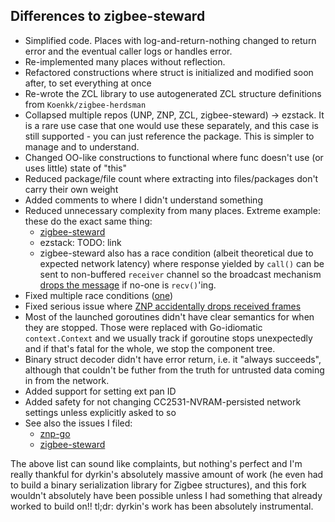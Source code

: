 Differences to zigbee-steward
-----------------------------

- Simplified code. Places with log-and-return-nothing changed to return error and the eventual caller
  logs or handles error.
- Re-implemented many places without reflection.
- Refactored constructions where struct is initialized and modified soon after, to set everything at once
- Re-wrote the ZCL library to use autogenerated ZCL structure definitions from `Koenkk/zigbee-herdsman`
- Collapsed multiple repos (UNP, ZNP, ZCL, zigbee-steward) -> ezstack. It is a rare use case that one
  would use these separately, and this case is still supported - you can just reference the package.
  This is simpler to manage and to understand.
- Changed OO-like constructions to functional where func doesn't use (or uses little) state of "this"
- Reduced package/file count where extracting into files/packages don't carry their own weight
- Added comments to where I didn't understand something
- Reduced unnecessary complexity from many places. Extreme example: these do the exact same thing:
	* [zigbee-steward](https://github.com/dyrkin/zigbee-steward/blob/a1dc32edfb8560969ea4aedb6f85d05d8279cd7a/coordinator/coordinator.go#L219)
	* ezstack: TODO: link
	* zigbee-steward also has a race condition (albeit theoretical due to expected network latency) where
	  response yielded by `call()` can be sent to non-buffered `receiver` channel so the broadcast mechanism
	  [drops the message](https://github.com/tv42/topic/blob/aa72cbe81b4823f349da47a4d749cdda61677c09/topic.go#L48)
	  if no-one is `recv()`'ing.
- Fixed multiple race conditions ([one](https://github.com/dyrkin/znp-go/issues/2))
- Fixed serious issue where [ZNP accidentally drops received frames](https://github.com/dyrkin/znp-go/issues/1)
- Most of the launched goroutines didn't have clear semantics for when they are stopped. Those were
  replaced with Go-idiomatic `context.Context` and we usually track if goroutine stops unexpectedly
  and if that's fatal for the whole, we stop the component tree.
- Binary struct decoder didn't have error return, i.e. it "always succeeds", although that couldn't
  be futher from the truth for untrusted data coming in from the network.
- Added support for setting ext pan ID
- Added safety for not changing CC2531-NVRAM-persisted network settings unless explicitly asked to so
- See also the issues I filed:
  * [znp-go](https://github.com/dyrkin/znp-go/issues/created_by/joonas-fi)
  * [zigbee-steward](https://github.com/dyrkin/zigbee-steward/issues/created_by/joonas-fi)

The above list can sound like complaints, but nothing's perfect and I'm really thankful for dyrkin's
absolutely massive amount of work (he even had to build a binary serialization library for Zigbee
structures), and this fork wouldn't absolutely have been possible unless I had something that
already worked to build on!! tl;dr: dyrkin's work has been absolutely instrumental.
